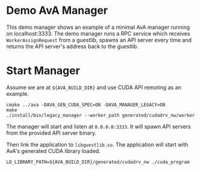 Demo AvA Manager
===================

This demo manager shows an example of a minimal AvA manager running on localhost:3333.
The demo manager runs a RPC service which receives `WorkerAssignRequest` from a guestlib,
spawns an API server every time and returns the API server's address back to the guestlib.

Start Manager
=============

Assume we are at `${AVA_BUILD_DIR}` and use CUDA API remoting as an example.

```Shell
cmake ../ava -DAVA_GEN_CUDA_SPEC=ON -DAVA_MANAGER_LEGACY=ON
make
./install/bin/legacy_manager --worker_path generated/cudadrv_nw/worker
```

The manager will start and listen at `0.0.0.0:3333`. It will spawn API servers
from the provided API server binary.

Then link the application to `libguestlib.so`.
The application will start with AvA's generated CUDA library loaded.

```Shell
LD_LIBRARY_PATH=${AVA_BUILD_DIR}/generated/cudadrv_nw ./cuda_program
```
